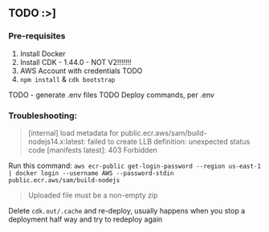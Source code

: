 ## TODO :>]

### Pre-requisites

1. Install Docker
2. Install CDK - 1.44.0 - NOT V2!!!!!!!
3. AWS Account with credentials
   TODO
4. `npm install` & `cdk bootstrap`

TODO - generate .env files
TODO Deploy commands, per .env

### Troubleshooting:

> [internal] load metadata for public.ecr.aws/sam/build-nodejs14.x:latest:
> failed to create LLB definition: unexpected status code [manifests latest]: 403 Forbidden

Run this command: `aws ecr-public get-login-password --region us-east-1 | docker login --username AWS --password-stdin public.ecr.aws/sam/build-nodejs`

> Uploaded file must be a non-empty zip

Delete `cdk.out/.cache` and re-deploy, usually happens when you stop a deployment half way and try to redeploy again
